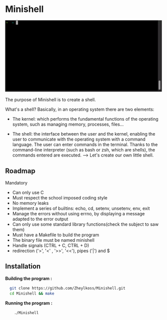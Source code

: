 # Minishell

![My Minishell presentation :](video.gif)

The purpose of Minishell is to create a shell.

What's a shell? Basically, in an operating system there are two elements:

- The kernel: which performs the fundamental functions of the operating system, such as managing memory, processes, files...

- The shell: the interface between the user and the kernel, enabling the user to communicate with the operating system with a command language. The user can enter commands in the terminal. Thanks to the command-line interpreter (such as bash or zsh, which are shells), the commands entered are executed.
 --> Let's create our own little shell.

## Roadmap

Mandatory

- Can only use C 
- Must respect the school imposed coding style
- No memory leaks
- Implement a series of builtins: echo, cd, setenv, unsetenv, env, exit
- Manage the errors without using errno, by displaying a message adapted to the error output
- Can only use some standard library functions(check the subject to saw them)
- Must have a Makefile to build the program
- The binary file must be named minishell
- Handle signals (CTRL + C, CTRL + D)
- redirection ('>', '<' , '>>', '<<'), pipes ('|') and $
## Installation

**Building the program :**
```bash
  git clone https://github.com/Zheylkoss/Minishell.git
  cd Minishell && make
```

**Running the program :**
```bash
    ./Minishell
```
